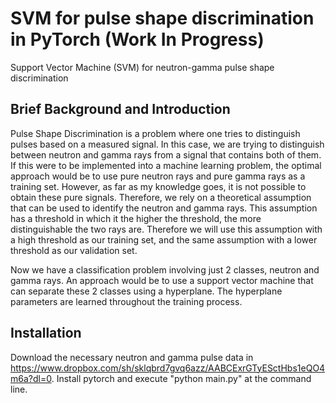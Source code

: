 # SVM for pulse shape discrimination in PyTorch (Work In Progress)
Support Vector Machine (SVM) for neutron-gamma pulse shape discrimination

## Brief Background and Introduction
Pulse Shape Discrimination is a problem where one tries to distinguish pulses based on a measured signal. In this case, we are trying to distinguish between neutron and gamma rays from a signal that contains both of them. If this were to be implemented into a machine learning problem, the optimal approach would be to use pure neutron rays and pure gamma rays as a training set. However, as far as my knowledge goes, it is not possible to obtain these pure signals. Therefore, we rely on a theoretical assumption that can be used to identify the neutron and gamma rays. This assumption has a threshold in which it the higher the threshold, the more distinguishable the two rays are. Therefore we will use this assumption with a high threshold as our training set, and the same assumption with a lower threshold as our validation set.

Now we have a classification problem involving just 2 classes, neutron and gamma rays. An approach would be to use a support vector machine that can separate these 2 classes using a hyperplane. The hyperplane parameters are learned throughout the training process.

## Installation
Download the necessary neutron and gamma pulse data in https://www.dropbox.com/sh/sklqbrd7gvq6azz/AABCExrGTyESctHbs1eQO4m6a?dl=0.
Install pytorch and execute "python main.py" at the command line.
